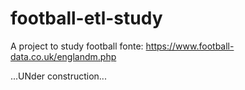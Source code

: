 # football-etl-study
A project to study football
fonte: https://www.football-data.co.uk/englandm.php

...UNder construction...
